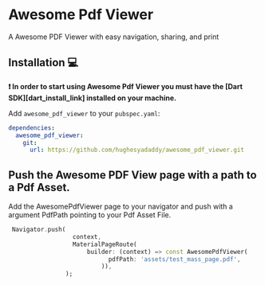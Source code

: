 # Awesome Pdf Viewer


A Awesome PDF Viewer with easy navigation, sharing, and print

## Installation 💻

**❗ In order to start using Awesome Pdf Viewer you must have the [Dart SDK][dart_install_link] installed on your machine.**

Add `awesome_pdf_viewer` to your `pubspec.yaml`:

```yaml
dependencies:
  awesome_pdf_viewer:
    git:
      url: https://github.com/hughesyadaddy/awesome_pdf_viewer.git
```

## Push the Awesome PDF View page with a path to a Pdf Asset.

Add the AwesomePdfViewer page to your navigator and push with a argument PdfPath pointing to your Pdf Asset File.

```dart
 Navigator.push(
                  context,
                  MaterialPageRoute(
                      builder: (context) => const AwesomePdfViewer(
                            pdfPath: 'assets/test_mass_page.pdf',
                          )),
                );
```
